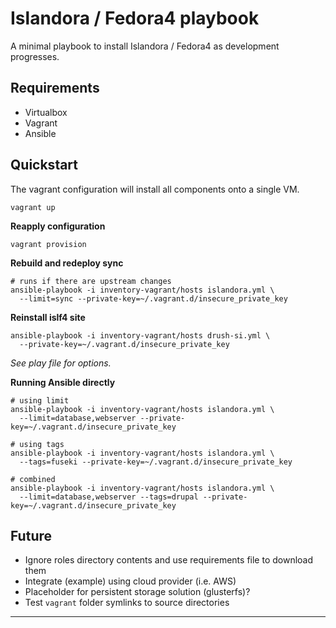 Islandora / Fedora4 playbook
============================

A minimal playbook to install Islandora / Fedora4 as development progresses.

Requirements
------------

- Virtualbox
- Vagrant
- Ansible

Quickstart
----------

The vagrant configuration will install all components onto a single VM.

```
vagrant up
```

**Reapply configuration**

```
vagrant provision
```

**Rebuild and redeploy sync**

```
# runs if there are upstream changes
ansible-playbook -i inventory-vagrant/hosts islandora.yml \
  --limit=sync --private-key=~/.vagrant.d/insecure_private_key
```

**Reinstall islf4 site**

```
ansible-playbook -i inventory-vagrant/hosts drush-si.yml \
  --private-key=~/.vagrant.d/insecure_private_key
```

_See play file for options._

**Running Ansible directly**

```
# using limit
ansible-playbook -i inventory-vagrant/hosts islandora.yml \
  --limit=database,webserver --private-key=~/.vagrant.d/insecure_private_key

# using tags
ansible-playbook -i inventory-vagrant/hosts islandora.yml \
  --tags=fuseki --private-key=~/.vagrant.d/insecure_private_key

# combined
ansible-playbook -i inventory-vagrant/hosts islandora.yml \
  --limit=database,webserver --tags=drupal --private-key=~/.vagrant.d/insecure_private_key
```

Future
------

- Ignore roles directory contents and use requirements file to download them
- Integrate (example) using cloud provider (i.e. AWS)
- Placeholder for persistent storage solution (glusterfs)?
- Test `vagrant` folder symlinks to source directories

---
